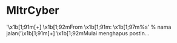 # MltrCyber
'\x1b[1;91m[+] \x1b[1;92mFrom \x1b[1;91m: \x1b[1;97m%s' % nama jalan('\x1b[1;91m[+] \x1b[1;92mMulai menghapus postin…
